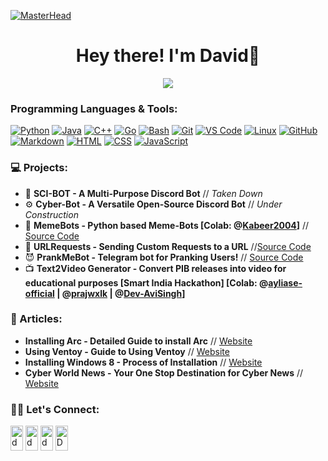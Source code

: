 [![MasterHead](https://user-images.githubusercontent.com/10498744/210012254-234538ff-d198-48aa-8964-37e6fd45d227.gif)](https://davezachofficial.me)


<h1 align="center"> Hey there! I'm David👋 </h1>

<p align="center"> <img src="https://komarev.com/ghpvc/?username=davezaxh&label=Profile%20views&color=0e75b6&style=flat"></img></p>

<!-- An aspirational entrepreneur, developer, leader, and mentor, who is committed to creating innovative solutions to solve real world problems-->

### Programming Languages & Tools:

[![Python](https://img.shields.io/badge/-Python-05122A?style=flat&logo=python)](https://www.python.org/)
[![Java](https://img.shields.io/badge/-Java-05122A?style=flat&logo=Java&logoColor=FFA518)](https://www.java.com/)
[![C++](https://img.shields.io/badge/-C++-05122A?style=flat&logo=cplusplus&logoColor=00599C)](https://www.cplusplus.com/)
[![Go](https://img.shields.io/badge/-Go-05122A?style=flat&logo=go&logoColor=007ACC)](https://code.visualstudio.com/)
[![Bash](https://img.shields.io/badge/-Bash-05122A?style=flat&logo=GNUBash&logoColor=white)](https://www.gnu.org/software/bash/)
[![Git](https://img.shields.io/badge/-Git-05122A?style=flat&logo=git)](https://git-scm.com/)
[![VS Code](https://img.shields.io/badge/-VSCode-05122A?style=flat&logo=visualstudiocode&logoColor=007ACC)](https://code.visualstudio.com/)
[![Linux](https://img.shields.io/badge/-Linux-05122A?style=flat&logo=linux)](https://www.linux.org/)
[![GitHub](https://img.shields.io/badge/-GitHub-05122A?style=flat&logo=github)](https://github.com/)
[![Markdown](https://img.shields.io/badge/-Markdown-05122A?style=flat&logo=markdown)](https://www.markdownguide.org/)
[![HTML](https://img.shields.io/badge/-HTML-05122A?style=flat&logo=html5)](https://developer.mozilla.org/en-US/docs/Web/HTML)
[![CSS](https://img.shields.io/badge/-CSS-05122A?style=flat&logo=css3)](https://developer.mozilla.org/en-US/docs/Web/CSS)
[![JavaScript](https://img.shields.io/badge/-JavaScript-05122A?style=flat&logo=javascript)](https://developer.mozilla.org/en-US/docs/Web/JavaScript)

### 💻 Projects:

- 🤖 **SCI-BOT - A Multi-Purpose Discord Bot** // *Taken Down*
- ⚙  **Cyber-Bot - A Versatile Open-Source Discord Bot** // *Under Construction*
- 🤣 **MemeBots - Python based Meme-Bots [Colab: @[Kabeer2004](https://github.com/Kabeer2004)]** // [Source Code](https://github.com/davezaxh/MemeBot)
- 🔗 **URLRequests - Sending Custom Requests to a URL** //[Source Code](https://github.com/davezaxh/URLRequests)
- 😈 **PrankMeBot - Telegram bot for Pranking Users!** // [Source Code](https://github.com/davezaxh/PrankMeBot)
- 📺 **Text2Video Generator - Convert PIB releases into video for educational purposes [Smart India Hackathon] [Colab: @[ayliase-official](https://github.com/ayliase-official/) | @[prajwxlk](https://github.com/prajwxlk/) | @[Dev-AviSingh](https://github.com/Dev-AviSingh/)]**

### 📲 Articles:

- **Installing Arc - Detailed Guide to install Arc** // [Website](https://cyberefficient.medium.com/installing-arc-on-your-website-64bd14410b37)
- **Using Ventoy -  Guide to Using Ventoy** // [Website](https://cyberefficient.medium.com/making-a-multi-boot-drive-bcb14473ecc4)
- **Installing Windows 8 - Process of Installation** // [Website](https://cyberefficient.medium.com/making-a-multi-boot-drive-bcb14473ecc4)
- **Cyber World News - Your One Stop Destination for Cyber News** // [Website](https://cyberworldnews.davezachofficial.me)


<!-- ### ⚡GitHub Stats

<img align="left" src="https://github-readme-stats-sigma-five.vercel.app/api/top-langs?username=davezacofficial&show_icons=true&locale=en&layout=compact" alt="davezacoffical"/>
<!-- <img align="center" src="https://github-readme-stats-sigma-five.vercel.app/api?username=davezacofficial&show_icons=true&locale=en" alt="davezacofficial" /> -->
<!-- <img align="right" src="https://github-readme-streak-stats.herokuapp.com/?user=davezacofficial&" alt="davezacofficial" /> -->
 

### 🤝🏻 Let's Connect:

<a href="https://www.instagram.com/davezachofficial/" target="blank"><img align="center" src="https://raw.githubusercontent.com/rahuldkjain/github-profile-readme-generator/master/src/images/icons/Social/instagram.svg" alt="davezachofficial" height="40px" width="20px" /></a>
<a href="https://twitter.com/davezacofficial" target="blank"><img align="center" src="https://raw.githubusercontent.com/rahuldkjain/github-profile-readme-generator/master/src/images/icons/Social/twitter.svg" alt="davezacofficial" height="40" width="20" /></a>
<a href="https://dsc.bio/entrepreneur" target="blank"><img align="center" src="https://raw.githubusercontent.com/rahuldkjain/github-profile-readme-generator/master/src/images/icons/Social/discord.svg" alt="davezachofficial" height="40" width="20" /></a>
<a href="https://www.linkedin.com/in/david-zachariah-203bb21b1/" target="blank"><img align="center" src="https://raw.githubusercontent.com/rahuldkjain/github-profile-readme-generator/master/src/images/icons/Social/linked-in-alt.svg" alt="DavidZachariah" height="40" width="20" /></a>

